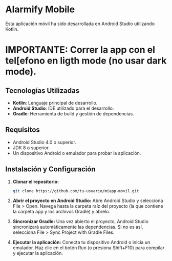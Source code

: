 # Alarmify Mobile
Esta aplicación móvil ha sido desarrollada en Android Studio utilizando Kotlin.
# IMPORTANTE: Correr la app con el tel[efono en ligth mode (no usar dark mode).


## Tecnologías Utilizadas

- **Kotlin**: Lenguaje principal de desarrollo.
- **Android Studio**: IDE utilizado para el desarrollo.
- **Gradle**: Herramienta de build y gestión de dependencias.

## Requisitos

- Android Studio 4.0 o superior.
- JDK 8 o superior.
- Un dispositivo Android o emulador para probar la aplicación.

## Instalación y Configuración

1. **Clonar el repositorio:**

   ```bash
   git clone https://github.com/tu-usuario/miapp-movil.git
   ```
2. **Abrir el proyecto en Android Studio:**
Abre Android Studio y selecciona File > Open.
Navega hasta la carpeta raíz del proyecto (la que contiene la carpeta app y los archivos Gradle) y ábrelo.

4. **Sincronizar Gradle:**
Una vez abierto el proyecto, Android Studio sincronizará automáticamente las dependencias. Si no es así, selecciona File > Sync Project with Gradle Files.

6. **Ejecutar la aplicación:**
Conecta tu dispositivo Android o inicia un emulador.
Haz clic en el botón Run (o presiona Shift+F10) para compilar y ejecutar la aplicación.
